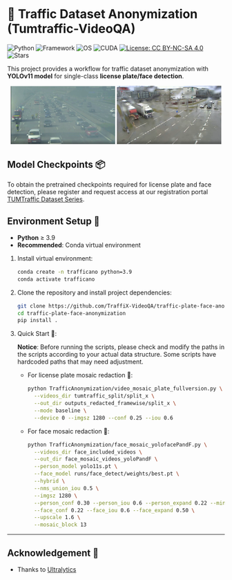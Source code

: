 # 🚦 Traffic Dataset Anonymization (Tumtraffic-VideoQA) 

![Python](https://img.shields.io/badge/Python-3.9%2B-3776AB?logo=python&logoColor=white)
![Framework](https://img.shields.io/badge/Ultralytics-YOLOv11-0F7BB4?logo=ultralytics&logoColor=white)
![OS](https://img.shields.io/badge/Linux-Supported-333?logo=linux&logoColor=white)
![CUDA](https://img.shields.io/badge/CUDA-optional-76B900?logo=nvidia&logoColor=white)
[![License: CC BY-NC-SA 4.0](https://img.shields.io/badge/License-CC%20BY--NC--SA%204.0-lightgrey)](https://creativecommons.org/licenses/by-nc-sa/4.0/)
![Stars](https://img.shields.io/github/stars/TraffiX-VideoQA/traffic-plate-face-anonymization?style=social)

This project provides a workflow for traffic dataset anonymization with **YOLOv11 model** for single-class **license plate/face detection**. 

<p align="center">
  <img src="example/example1.png" alt="Anonymization example 1" width="48%" />
  <img src="example/example2.png" alt="Anonymization example 2" width="48%" />
</p>


## Model Checkpoints 📦
  To obtain the pretrained checkpoints required for license plate and face detection, please register and request access at our registration portal [TUMTraffic Dataset Series](https://a9-dataset.innovation-mobility.com/register).  
  
## Environment Setup 🧰

- **Python** ≥ 3.9
- **Recommended**: Conda virtual environment

1. Install virtual environment:
   ```bash
   conda create -n trafficano python=3.9
   conda activate trafficano
   ```

2. Clone the repository and install project dependencies:
   ```bash
   git clone https://github.com/TraffiX-VideoQA/traffic-plate-face-anonymization.git
   cd traffic-plate-face-anonymization
   pip install .
   ```

3. Quick Start 🚀:
   
   **Notice**: Before running the scripts, please check and modify the paths in the scripts according to your actual data structure. Some scripts have hardcoded paths that may need adjustment.

   - For license plate mosaic redaction 🪪:
     ```bash
     python TrafficAnonymization/video_mosaic_plate_fullversion.py \
       --videos_dir tumtraffic_split/split_x \
       --out_dir outputs_redacted_framewise/split_x \
       --mode baseline \
       --device 0 --imgsz 1280 --conf 0.25 --iou 0.6
     ```
   - For face mosaic redaction 🙂:
     ```bash
     python TrafficAnonymization/face_mosaic_yolofacePandF.py \
       --videos_dir face_included_videos \
       --out_dir face_mosaic_videos_yoloPandF \
       --person_model yolo11s.pt \
       --face_model runs/face_detect/weights/best.pt \
       --hybrid \
       --nms_union_iou 0.5 \
       --imgsz 1280 \
       --person_conf 0.30 --person_iou 0.6 --person_expand 0.22 --min_person_px 16 \
       --face_conf 0.22 --face_iou 0.6 --face_expand 0.50 \
       --upscale 1.6 \
       --mosaic_block 13
     ```

---


## Acknowledgement 🙏
- Thanks to [Ultralytics](https://github.com/ultralytics/ultralytics)
